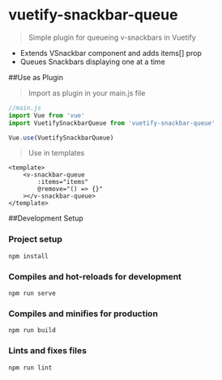 # vuetify-snackbar-queue
>Simple plugin for queueing v-snackbars in Vuetify
* Extends VSnackbar component and adds items[] prop
* Queues Snackbars displaying one at a time 

##Use as Plugin
>Import as plugin in your main.js file

```js
//main.js
import Vue from 'vue'
import VuetifySnackbarQueue from 'vuetify-snackbar-queue'

Vue.use(VuetifySnackbarQueue)
```

>Use in templates
```vue
<template>
    <v-snackbar-queue
        :items="items"
        @remove="() => {}"
    ></v-snackbar-queue>
</template>
```

##Development Setup

### Project setup
```
npm install
```

### Compiles and hot-reloads for development
```
npm run serve
```

### Compiles and minifies for production
```
npm run build
```

### Lints and fixes files
```
npm run lint
```
